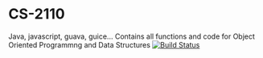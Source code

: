 # CS-2110
Java, javascript, guava, guice...
Contains all functions and code for Object Oriented Programmng and Data Structures
[![Build Status](https://travis-ci.org/travis-ci/travis-web.svg?branch=master)](https://travis-ci.org/travis-ci/travis-web)

